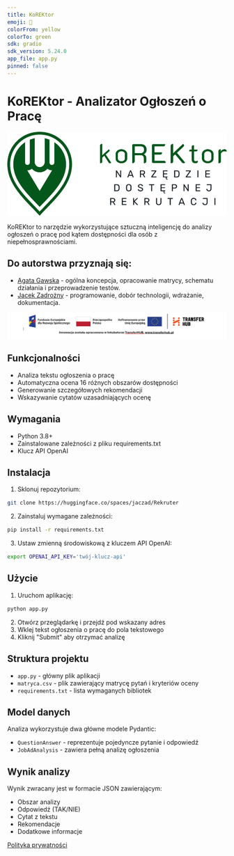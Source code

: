 ```yaml
---
title: KoREKtor
emoji: 👀
colorFrom: yellow
colorTo: green
sdk: gradio
sdk_version: 5.24.0
app_file: app.py
pinned: false
---
```


# KoREKtor - Analizator Ogłoszeń o Pracę

![Logo KoREKtora](logo-korektor.png)

KoREKtor to narzędzie wykorzystujące sztuczną inteligencję do analizy ogłoszeń o pracę pod kątem dostępności dla osób z niepełnosprawnościami.

## Do autorstwa przyznają się:

- [Agata Gawska](https://www.linkedin.com/in/agata-gawska-b74506205/) - ogólna koncepcja, opracowanie matrycy, schematu działania i przeprowadzenie testów.
- [Jacek Zadrożny](https://linkedin.com/in/jaczad) - programowanie, dobór technologii, wdrażanie, dokumentacja.

![Belka z logotypami](belka.png)


## Funkcjonalności


- Analiza tekstu ogłoszenia o pracę
- Automatyczna ocena 16 różnych obszarów dostępności
- Generowanie szczegółowych rekomendacji
- Wskazywanie cytatów uzasadniających ocenę

## Wymagania

- Python 3.8+
- Zainstalowane zależności z pliku requirements.txt
- Klucz API OpenAI

## Instalacja

1. Sklonuj repozytorium:
```bash
git clone https://huggingface.co/spaces/jaczad/Rekruter
```

2. Zainstaluj wymagane zależności:
```bash
pip install -r requirements.txt
```

3. Ustaw zmienną środowiskową z kluczem API OpenAI:
```bash
export OPENAI_API_KEY='twój-klucz-api'
```

## Użycie

1. Uruchom aplikację:
```bash
python app.py
```

2. Otwórz przeglądarkę i przejdź pod wskazany adres
3. Wklej tekst ogłoszenia o pracę do pola tekstowego
4. Kliknij "Submit" aby otrzymać analizę

## Struktura projektu

- `app.py` - główny plik aplikacji
- `matryca.csv` - plik zawierający matrycę pytań i kryteriów oceny
- `requirements.txt` - lista wymaganych bibliotek

## Model danych

Analiza wykorzystuje dwa główne modele Pydantic:
- `QuestionAnswer` - reprezentuje pojedyncze pytanie i odpowiedź
- `JobAdAnalysis` - zawiera pełną analizę ogłoszenia

## Wynik analizy

Wynik zwracany jest w formacie JSON zawierającym:
- Obszar analizy
- Odpowiedź (TAK/NIE)
- Cytat z tekstu
- Rekomendacje
- Dodatkowe informacje

[Polityka prywatności](polityka.md)